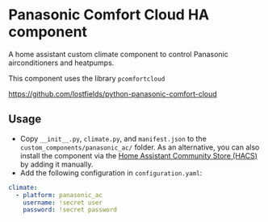 # Panasonic Comfort Cloud HA component

A home assistant custom climate component to control Panasonic airconditioners and heatpumps.

This component uses the library `pcomfortcloud`

https://github.com/lostfields/python-panasonic-comfort-cloud

## Usage
- Copy `__init__.py`, `climate.py`, and `manifest.json` to the `custom_components/panasonic_ac/` folder. As an alternative, you can also install the component via the [Home Assistant Community Store (HACS)](https://hacs.netlify.com/) by adding it manually.
- Add the following configuration in `configuration.yaml`:

```yaml
climate:
  - platform: panasonic_ac
    username: !secret user
    password: !secret password
```
